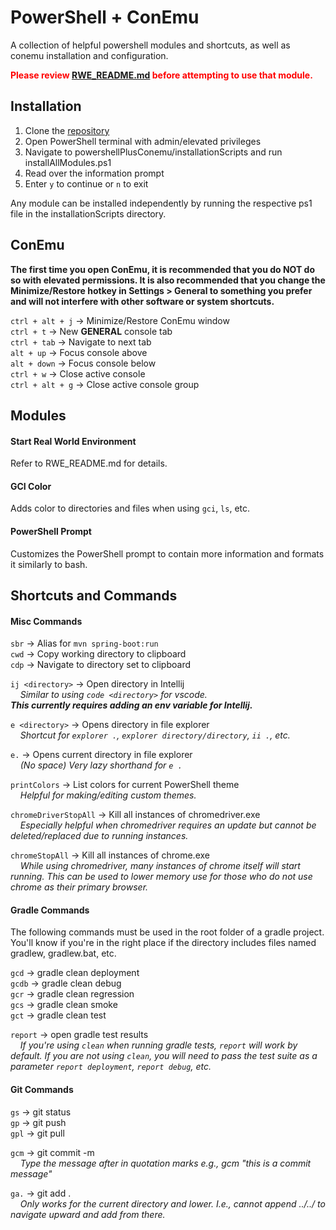 # PowerShell + ConEmu

A collection of helpful powershell modules and shortcuts, as well as conemu installation and configuration.

<span style="color:red">**Please review [RWE_README.md](./RWE_README.md) before attempting to use that module.**</span>

## Installation

1. Clone the [repository](https://github.com/tldav/powershellPlusConemu)
2. Open PowerShell terminal with admin/elevated privileges
3. Navigate to powershellPlusConemu/installationScripts and run installAllModules.ps1
4. Read over the information prompt
5. Enter `y` to continue or `n` to exit

Any module can be installed independently by running the respective ps1 file in the installationScripts directory.

## ConEmu

**The first time you open ConEmu, it is recommended that you do NOT do so with elevated permissions. It is also recommended that you change the Minimize/Restore hotkey in Settings > General to something you prefer and will not interfere with other software or system shortcuts.**

`ctrl + alt + j` &rarr; Minimize/Restore ConEmu window\
`ctrl + t` &rarr; New **GENERAL** console tab\
`ctrl + tab` &rarr; Navigate to next tab\
`alt + up` &rarr; Focus console above\
`alt + down` &rarr; Focus console below\
`ctrl + w` &rarr; Close active console\
`ctrl + alt + g` &rarr; Close active console group

## Modules

#### Start Real World Environment

Refer to RWE_README.md for details.

#### GCI Color

Adds color to directories and files when using `gci`, `ls`, etc.

#### PowerShell Prompt

Customizes the PowerShell prompt to contain more information and formats it similarly to bash.

## Shortcuts and Commands

#### Misc Commands

`sbr` &rarr; Alias for `mvn spring-boot:run`&nbsp;\
`cwd` &rarr; Copy working directory to clipboard\
`cdp` &rarr; Navigate to directory set to clipboard

`ij <directory>` &rarr; Open directory in Intellij\
 &nbsp;&nbsp;&nbsp;&nbsp;_Similar to using `code <directory>` for vscode.\
 **This currently requires adding an env variable for Intellij.**_

`e <directory>` &rarr; Opens directory in file explorer\
&nbsp;&nbsp;&nbsp;&nbsp;_Shortcut for `explorer .`, `explorer directory/directory`, `ii .`, etc._

`e.` &rarr; Opens current directory in file explorer\
&nbsp;&nbsp;&nbsp;&nbsp;_(No space) Very lazy shorthand for `e .`_

`printColors` &rarr; List colors for current PowerShell theme\
&nbsp;&nbsp;&nbsp;&nbsp;_Helpful for making/editing custom themes._

`chromeDriverStopAll` &rarr; Kill all instances of chromedriver.exe\
&nbsp;&nbsp;&nbsp;&nbsp;_Especially helpful when chromedriver requires an update but cannot be deleted/replaced due to running instances._

`chromeStopAll` &rarr; Kill all instances of chrome.exe\
&nbsp;&nbsp;&nbsp;&nbsp;_While using chromedriver, many instances of chrome itself will start running. This can be used to lower memory use for those who do not use chrome as their primary browser._

#### Gradle Commands

The following commands must be used in the root folder of a gradle project. You'll know if you're in the right place if the directory includes files named gradlew, gradlew.bat, etc.

`gcd` &rarr; gradle clean deployment\
`gcdb` &rarr; gradle clean debug\
`gcr` &rarr; gradle clean regression\
`gcs` &rarr; gradle clean smoke\
`gct` &rarr; gradle clean test

`report` &rarr; open gradle test results\
&nbsp;&nbsp;&nbsp;&nbsp;_If you're using `clean` when running gradle tests, `report` will work by default. If you are not using `clean`, you will need to pass the test suite as a parameter `report deployment`, `report debug`, etc._

#### Git Commands

`gs` &rarr; git status\
`gp` &rarr; git push\
`gpl` &rarr; git pull

`gcm` &rarr; git commit -m\
&nbsp;&nbsp;&nbsp;&nbsp;_Type the message after in quotation marks e.g., gcm "this is a commit message"_

`ga.` &rarr; git add .\
&nbsp;&nbsp;&nbsp;&nbsp;_Only works for the current directory and lower. I.e., cannot append ../../ to navigate upward and add from there._
